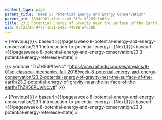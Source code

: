 ```yaml
---
content_type: page
parent_title: 'Week 8: Potential Energy and Energy Conservation'
parent_uid: 13949981-43ef-cc49-3f7c-98265cfbd3ae
title: 23.2 Potential Energy of Gravity near the Surface of the Earth
uid: 9cf2a72d-97f7-1b21-6423-74286fe7c20b
---
```


« [Previous]({{< baseurl >}}/pages/week-8-potential-energy-and-energy-conservation/23.1-introduction-to-potential-energy) | [Next]({{< baseurl >}}/pages/week-8-potential-energy-and-energy-conservation/23.3-potential-energy-reference-state) »

{{< youtube "ThZH56PUwNc" "https://ocw.mit.edu/courses/physics/8-01sc-classical-mechanics-fall-2016/week-8-potential-energy-and-energy-conservation/23.2-potential-energy-of-gravity-near-the-surface-of-the-earth/23.2-potential-energy-of-gravity-near-the-surface-of-the-earth/ThZH56PUwNc.vtt" >}}

« [Previous]({{< baseurl >}}/pages/week-8-potential-energy-and-energy-conservation/23.1-introduction-to-potential-energy) | [Next]({{< baseurl >}}/pages/week-8-potential-energy-and-energy-conservation/23.3-potential-energy-reference-state) »